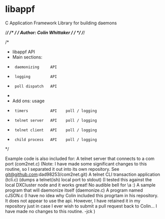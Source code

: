 # libappf
C Application Framework Library for building daemons


/*****************************************************************************/
/*                                                                           */
/* Author: Colin Whittaker                                                   */
/*                                                                           */
/*****************************************************************************/

/*
 * libappf API
 *   Main sections:
 *      daemonizing     API
 *      logging         API
 *      poll dispatch   API
 *
 *   Add ons:				   usage
 *      timers          API	   poll / logging
 *      telnet server   API    poll / logging
 *      telnet client   API    poll / logging
 *      child process   API    poll / logging
 */

Example code is also included for:
 A telnet server that connects to a com port (com2net.c) (Note: I have made some significant changes to this routine, so I separated it out into its own repository. See git@github.com:dad98253/com2net.git)
 A telnet CLI transaction application (tcli.c) (dumps a telnet(ish) local port to stdout) (I tested this against the local DXCluster node and it works great! No audible bell for \a :)
 A sample program that will daemonize itself (daemonize.c)
 A program named cJSON.c (I have no idea why Colin included this progrtam in his repository. It does not appear to use the api. However, I have retained it in my repository just in case I ever wish to submit a pull request back to Colin... I have made no changes to this routine. -jck )

   


